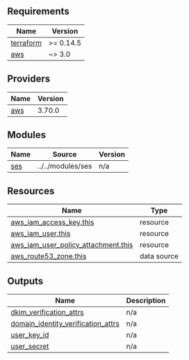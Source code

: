 <!-- BEGIN_TF_DOCS -->
## Requirements

| Name | Version |
|------|---------|
| <a name="requirement_terraform"></a> [terraform](#requirement\_terraform) | >= 0.14.5 |
| <a name="requirement_aws"></a> [aws](#requirement\_aws) | ~> 3.0 |

## Providers

| Name | Version |
|------|---------|
| <a name="provider_aws"></a> [aws](#provider\_aws) | 3.70.0 |

## Modules

| Name | Source | Version |
|------|--------|---------|
| <a name="module_ses"></a> [ses](#module\_ses) | ../../modules/ses | n/a |

## Resources

| Name | Type |
|------|------|
| [aws_iam_access_key.this](https://registry.terraform.io/providers/hashicorp/aws/latest/docs/resources/iam_access_key) | resource |
| [aws_iam_user.this](https://registry.terraform.io/providers/hashicorp/aws/latest/docs/resources/iam_user) | resource |
| [aws_iam_user_policy_attachment.this](https://registry.terraform.io/providers/hashicorp/aws/latest/docs/resources/iam_user_policy_attachment) | resource |
| [aws_route53_zone.this](https://registry.terraform.io/providers/hashicorp/aws/latest/docs/data-sources/route53_zone) | data source |

## Outputs

| Name | Description |
|------|-------------|
| <a name="output_dkim_verification_attrs"></a> [dkim\_verification\_attrs](#output\_dkim\_verification\_attrs) | n/a |
| <a name="output_domain_identity_verification_attrs"></a> [domain\_identity\_verification\_attrs](#output\_domain\_identity\_verification\_attrs) | n/a |
| <a name="output_user_key_id"></a> [user\_key\_id](#output\_user\_key\_id) | n/a |
| <a name="output_user_secret"></a> [user\_secret](#output\_user\_secret) | n/a |
<!-- END_TF_DOCS -->